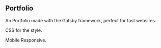 ## Portfolio

An Portfolio made with the Gatsby framework, perfect for fast websites.

CSS for the style.

Mobile Responsive.
